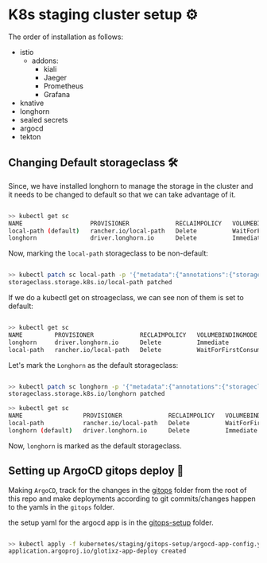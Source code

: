 # K8s staging cluster setup ⚙️

The order of installation as follows:
- istio
  - addons:
    - kiali
    - Jaeger 
    - Prometheus
    - Grafana
- knative
- longhorn
- sealed secrets
- argocd
- tekton

## Changing Default storageclass 🛠️

Since, we have installed longhorn to manage the storage in the cluster and it needs to be changed to default so that we can take advantage of it.

```bash

>> kubectl get sc
NAME                   PROVISIONER             RECLAIMPOLICY   VOLUMEBINDINGMODE      ALLOWVOLUMEEXPANSION   AGE
local-path (default)   rancher.io/local-path   Delete          WaitForFirstConsumer   false                  21h
longhorn               driver.longhorn.io      Delete          Immediate              true                   14h

```

Now, marking the `local-path` storageclass to be non-default:

```bash

>> kubectl patch sc local-path -p '{"metadata":{"annotations":{"storageclass.kubernetes.io/is-default-class":"false"}}}'
storageclass.storage.k8s.io/local-path patched

```

If we do a kubectl get on stroageclass, we can see non of them is set to default:

```bash

>> kubectl get sc
NAME         PROVISIONER             RECLAIMPOLICY   VOLUMEBINDINGMODE      ALLOWVOLUMEEXPANSION   AGE
longhorn     driver.longhorn.io      Delete          Immediate              true                   14h
local-path   rancher.io/local-path   Delete          WaitForFirstConsumer   false                  21h

```
Let's mark the `Longhorn` as the default storageclass:

```bash

>> kubectl patch sc longhorn -p '{"metadata":{"annotations":{"storageclass.kubernetes.io/is-default-class":"true"}}}'
storageclass.storage.k8s.io/longhorn patched

>> kubectl get sc
NAME                 PROVISIONER             RECLAIMPOLICY   VOLUMEBINDINGMODE      ALLOWVOLUMEEXPANSION   AGE
local-path           rancher.io/local-path   Delete          WaitForFirstConsumer   false                  21h
longhorn (default)   driver.longhorn.io      Delete          Immediate              true                   14h


```

Now, `longhorn` is marked as the default storageclass.

## Setting up ArgoCD gitops deploy 🚧

Making `ArgoCD`, track for the changes in the [gitops]('../../gitops') folder from the root of this repo and make deployments according to git commits/changes happen to the yamls in the `gitops` folder.

the setup yaml for the argocd app is in the [gitops-setup]('./gitops-setup) folder.

```bash

>> kubectl apply -f kubernetes/staging/gitops-setup/argocd-app-config.yaml
application.argoproj.io/glotixz-app-deploy created

```